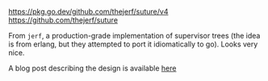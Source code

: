 https://pkg.go.dev/github.com/thejerf/suture/v4
https://github.com/thejerf/suture

From `jerf`, a production-grade implementation of supervisor trees (the idea is from erlang, but they attempted to port it idiomatically to go). Looks very nice.

A blog post describing the design is available [here](http://www.jerf.org/iri/post/2930)